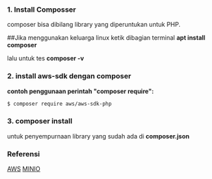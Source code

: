 ### 1. Install Composser

composer bisa dibilang library yang diperuntukan untuk PHP.

##Jika menggunakan keluarga linux
ketik dibagian terminal
**apt install composer**

lalu untuk tes
**composer -v**

### 2. install aws-sdk dengan composer
**contoh penggunaan perintah "composer require":**
```bash
$ composer require aws/aws-sdk-php
```
### 3. composer install
untuk penyempurnaan library yang sudah ada di **composer.json**


### Referensi

[AWS](https://docs.min.io/docs/how-to-use-aws-sdk-for-php-with-minio-server.html)
[MINIO](https://docs.aws.amazon.com/sdk-for-php/v3/developer-guide/getting-started_installation.html)
